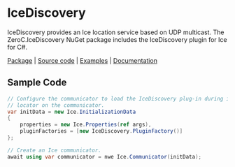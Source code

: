 # IceDiscovery

IceDiscovery provides an Ice location service based on UDP multicast.
The ZeroC.IceDiscovery NuGet package includes the IceDiscovery plugin for Ice for C#.

[Package][package] | [Source code][source] | [Examples][examples] | [Documentation][docs]

## Sample Code

```csharp
// Configure the communicator to load the IceDiscovery plug-in during initialization. This plug-in installs a default
// locator on the communicator.
var initData = new Ice.InitializationData
{
    properties = new Ice.Properties(ref args),
    pluginFactories = [new IceDiscovery.PluginFactory()]
};

// Create an Ice communicator.
await using var communicator = nwe Ice.Communicator(initData);
```

[docs]:https://docs.zeroc.com/ice/latest/csharp/
[examples]: https://github.com/zeroc-ice/ice-demos/tree/main/csharp
[package]: https://www.nuget.org/packages/ZeroC.IceDiscovery
[source]: https://github.com/zeroc-ice/ice/tree/main/csharp/src/IceDiscovery
